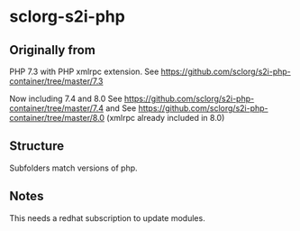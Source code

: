 # sclorg-s2i-php

## Originally from
PHP 7.3 with PHP xmlrpc extension.
See https://github.com/sclorg/s2i-php-container/tree/master/7.3

Now including 7.4 and 8.0
See https://github.com/sclorg/s2i-php-container/tree/master/7.4
and
See https://github.com/sclorg/s2i-php-container/tree/master/8.0  (xmlrpc already included in 8.0)

## Structure
Subfolders match versions of php.

## Notes
This needs a redhat subscription to update modules.
